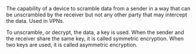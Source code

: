 The capability of a device to scramble data from a sender in a way that can be unscrambled by the receiver but not any other party that may intercept the data. Used in VPNs.

To unscramble, or decrypt, the data, a key is used. When the sender and the receiver share the same key, it is called symmetric encryption. When two keys are used, it is called asymmetric encryption.